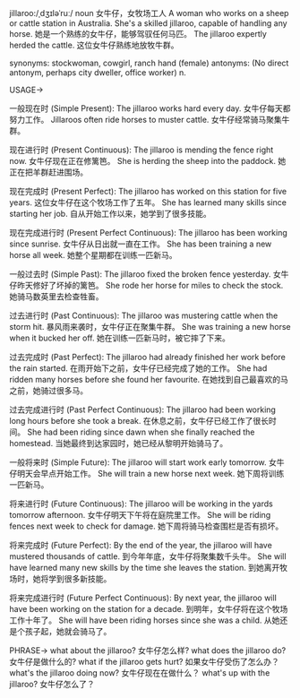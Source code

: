 jillaroo:/ˌdʒɪləˈruː/
noun
女牛仔，女牧场工人
A woman who works on a sheep or cattle station in Australia.
She's a skilled jillaroo, capable of handling any horse. 她是一个熟练的女牛仔，能够驾驭任何马匹。
The jillaroo expertly herded the cattle.  这位女牛仔熟练地放牧牛群。

synonyms: stockwoman, cowgirl, ranch hand (female)
antonyms: (No direct antonym, perhaps city dweller, office worker)
n.


USAGE->

一般现在时 (Simple Present):
The jillaroo works hard every day.  女牛仔每天都努力工作。
Jillaroos often ride horses to muster cattle.  女牛仔经常骑马聚集牛群。

现在进行时 (Present Continuous):
The jillaroo is mending the fence right now.  女牛仔现在正在修篱笆。
She is herding the sheep into the paddock.  她正在把羊群赶进围场。

现在完成时 (Present Perfect):
The jillaroo has worked on this station for five years.  这位女牛仔在这个牧场工作了五年。
She has learned many skills since starting her job.  自从开始工作以来，她学到了很多技能。

现在完成进行时 (Present Perfect Continuous):
The jillaroo has been working since sunrise.  女牛仔从日出就一直在工作。
She has been training a new horse all week.  她整个星期都在训练一匹新马。


一般过去时 (Simple Past):
The jillaroo fixed the broken fence yesterday.  女牛仔昨天修好了坏掉的篱笆。
She rode her horse for miles to check the stock. 她骑马数英里去检查牲畜。


过去进行时 (Past Continuous):
The jillaroo was mustering cattle when the storm hit.  暴风雨来袭时，女牛仔正在聚集牛群。
She was training a new horse when it bucked her off.  她在训练一匹新马时，被它摔了下来。


过去完成时 (Past Perfect):
The jillaroo had already finished her work before the rain started.  在雨开始下之前，女牛仔已经完成了她的工作。
She had ridden many horses before she found her favourite.  在她找到自己最喜欢的马之前，她骑过很多马。


过去完成进行时 (Past Perfect Continuous):
The jillaroo had been working long hours before she took a break.  在休息之前，女牛仔已经工作了很长时间。
She had been riding since dawn when she finally reached the homestead.  当她最终到达家园时，她已经从黎明开始骑马了。



一般将来时 (Simple Future):
The jillaroo will start work early tomorrow.  女牛仔明天会早点开始工作。
She will train a new horse next week.  她下周将训练一匹新马。


将来进行时 (Future Continuous):
The jillaroo will be working in the yards tomorrow afternoon.  女牛仔明天下午将在庭院里工作。
She will be riding fences next week to check for damage. 她下周将骑马检查围栏是否有损坏。


将来完成时 (Future Perfect):
By the end of the year, the jillaroo will have mustered thousands of cattle.  到今年年底，女牛仔将聚集数千头牛。
She will have learned many new skills by the time she leaves the station.  到她离开牧场时，她将学到很多新技能。


将来完成进行时 (Future Perfect Continuous):
By next year, the jillaroo will have been working on the station for a decade.  到明年，女牛仔将在这个牧场工作十年了。
She will have been riding horses since she was a child.  从她还是个孩子起，她就会骑马了。


PHRASE->
what about the jillaroo? 女牛仔怎么样?
what does the jillaroo do? 女牛仔是做什么的?
what if the jillaroo gets hurt? 如果女牛仔受伤了怎么办？
what's the jillaroo doing now? 女牛仔现在在做什么？
what's up with the jillaroo? 女牛仔怎么了？
